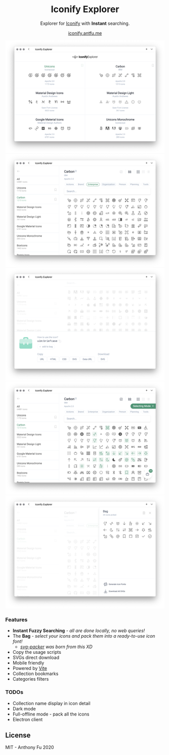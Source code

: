 <h1 align="center">Iconify Explorer</h1>

<p align="center">Explorer for <a href="https://iconify.design/" target="_blank">Iconify</a> with <b>Instant</b> searching.</p>

<p align="center">
<a href="https://iconify.antfu.me/">iconify.antfu.me</a>
</p>

![](./screenshots/1.png)
![](./screenshots/2.png)
![](./screenshots/3.png)
![](./screenshots/4.png)
![](./screenshots/5.png)

### Features

- **Instant Fuzzy Searching** *- all are done locally, no web queries!*
- The **Bag** *- select your icons and pack them into a ready-to-use icon font!*
  - *[svg-packer](https://github.com/antfu/svg-packer) was born from this XD*
- Copy the usage scripts
- SVGs direct download
- Mobile friendly
- Powered by [Vite](https://github.com/vitejs/vite)
- Collection bookmarks
- Categories filters

### TODOs

- Collection name display in icon detail
- Dark mode
- Full-offline mode - pack all the icons
- Electron client

## License

MIT - Anthony Fu 2020